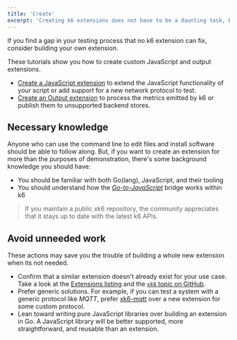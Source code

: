 ```yaml
---
title: 'Create'
excerpt: 'Creating k6 extensions does not have to be a daunting task, but there are some prerequisites to succeed.'
---
```


If you find a gap in your testing process that no k6 extension can fix,
consider building your own extension.

These tutorials show you how to create custom JavaScript and output extensions.

* [Create a JavaScript extension](/extensions/getting-started/create/javascript-extensions/)
to extend the JavaScript functionality of your script or add support for a new network protocol to test.
* [Create an Output extension](/extensions/getting-started/create/output-extensions/)
to process the metrics emitted by k6 or publish them to unsupported backend stores.

## Necessary knowledge

Anyone who can use the command line to edit files and install software should be able to follow along.
But, if you want to create an extension for more than the purposes of demonstration,
there's some background knowledge you should have:

* You should be familiar with both Go(lang), JavaScript, and their tooling
* You should understand how the [_Go-to-JavaScript_](/extensions/explanations/go-js-bridge/) bridge works within k6


<Blockquote mod="note" title="">

If you maintain a public xk6 repository,
the community appreciates that it stays up to date with the latest k6 APIs.

</Blockquote>

## Avoid unneeded work

These actions may save you the trouble of building a whole new extension when its not needed.

- Confirm that a similar extension doesn't already exist for your use case. Take a look at
the [Extensions listing](/extensions/getting-started/explore) and the [`xk6` topic on GitHub](https://github.com/topics/xk6).
- Prefer generic solutions. For example, if you can test a system with a generic protocol like _MQTT_, prefer
[xk6-mqtt](https://github.com/pmalhaire/xk6-mqtt) over a new extension for some custom protocol.
- Lean toward writing pure JavaScript libraries over building an extension in Go.
A JavaScript library will be better supported, more straightforward, and reusable than an extension.

